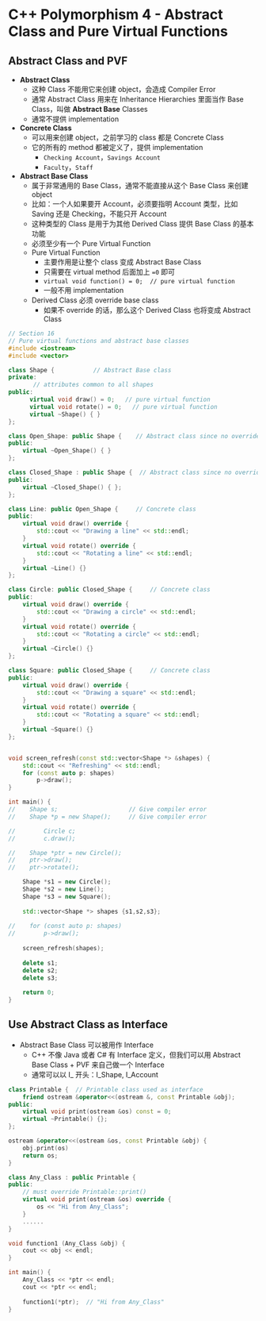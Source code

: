 # C++ Polymorphism 4 - Abstract Class and Pure Virtual Functions

## Abstract Class and PVF

+ **Abstract Class**
  + 这种 Class 不能用它来创建 object，会造成 Compiler Error
  + 通常 Abstract Class 用来在 Inheritance Hierarchies 里面当作 Base Class，叫做 **Abstract Base** Classes
  + 通常不提供 implementation
+ **Concrete Class**
  + 可以用来创建 object，之前学习的 class 都是 Concrete Class
  + 它的所有的 method 都被定义了，提供 implementation
    + `Checking Account`，`Savings Account`
    + `Faculty`，`Staff`
+ **Abstract Base Class**
  + 属于非常通用的 Base Class，通常不能直接从这个 Base Class 来创建 object
  + 比如：一个人如果要开 Account，必须要指明 Account 类型，比如 Saving 还是 Checking，不能只开 Account
  + 这种类型的 Class 是用于为其他 Derived Class 提供 Base Class 的基本功能
  + 必须至少有一个 Pure Virtual Function
  + Pure Virtual Function
    + 主要作用是让整个 class 变成 Abstract Base Class
    + 只需要在 virtual method 后面加上 `=0` 即可
    + `virtual void function() = 0;  // pure virtual function`
    + 一般不用 implementation
  + Derived Class 必须 override base class
    + 如果不 override 的话，那么这个 Derived Class 也将变成 Abstract Class

```c++
// Section 16
// Pure virtual functions and abstract base classes
#include <iostream>
#include <vector>

class Shape {			// Abstract Base class
private:
       // attributes common to all shapes
public:
      virtual void draw() = 0;	 // pure virtual function
      virtual void rotate() = 0;   // pure virtual function
      virtual ~Shape() { }
};

class Open_Shape: public Shape {    // Abstract class since no override
public:
    virtual ~Open_Shape() { }
};

class Closed_Shape : public Shape {  // Abstract class since no override
public:
    virtual ~Closed_Shape() { };
};

class Line: public Open_Shape {     // Concrete class
public:
    virtual void draw() override {
        std::cout << "Drawing a line" << std::endl;
    }
    virtual void rotate() override {
        std::cout << "Rotating a line" << std::endl;
    }
    virtual ~Line() {}
};

class Circle: public Closed_Shape {     // Concrete class
public:
    virtual void draw() override {
        std::cout << "Drawing a circle" << std::endl;
    }
    virtual void rotate() override {
        std::cout << "Rotating a circle" << std::endl;
    }
    virtual ~Circle() {}
};

class Square: public Closed_Shape {     // Concrete class
public:
    virtual void draw() override {
        std::cout << "Drawing a square" << std::endl;
    }
    virtual void rotate() override {
        std::cout << "Rotating a square" << std::endl;
    }
    virtual ~Square() {}
};


void screen_refresh(const std::vector<Shape *> &shapes) {
    std::cout << "Refreshing" << std::endl;
    for (const auto p: shapes) 
        p->draw();
}

int main() {
//    Shape s;                    // Give compiler error
//    Shape *p = new Shape();     // Give compiler error

//        Circle c;
//        c.draw();

//    Shape *ptr = new Circle();
//    ptr->draw();
//    ptr->rotate();

    Shape *s1 = new Circle();
    Shape *s2 = new Line();
    Shape *s3 = new Square();
    
    std::vector<Shape *> shapes {s1,s2,s3};
    
//    for (const auto p: shapes) 
//        p->draw();
        
    screen_refresh(shapes);
    
    delete s1;
    delete s2;
    delete s3;
    
    return 0;
}
```

## Use Abstract Class as Interface

+ Abstract Base Class 可以被用作 Interface
  + C++ 不像 Java 或者 C# 有 Interface 定义，但我们可以用 Abstract Base Class + PVF 来自己做一个 Interface
  + 通常可以以 I_ 开头：I_Shape, I_Account

```c++
class Printable {  // Printable class used as interface
	friend ostream &operator<<(ostream &, const Printable &obj);
public:
	virtual void print(ostream &os) const = 0;
	virtual ~Printable() {};
};

ostream &operator<<(ostream &os, const Printable &obj) {
	obj.print(os)
	return os;
}

class Any_Class : public Printable {
public:
    // must override Printable::print()
    virtual void print(ostream &os) override {
        os << "Hi from Any_Class";
    }
    ......
}

void function1 (Any_Class &obj) {
    cout << obj << endl;
}

int main() {
    Any_Class << *ptr << endl;
    cout << *ptr << endl;
    
    function1(*ptr);  // "Hi from Any_Class"
}
```



